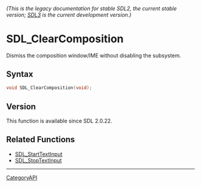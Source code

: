 ###### (This is the legacy documentation for stable SDL2, the current stable version; [SDL3](https://wiki.libsdl.org/SDL3/) is the current development version.)
# SDL_ClearComposition

Dismiss the composition window/IME without disabling the subsystem.

## Syntax

```c
void SDL_ClearComposition(void);

```

## Version

This function is available since SDL 2.0.22.

## Related Functions

* [SDL_StartTextInput](SDL_StartTextInput.md)
* [SDL_StopTextInput](SDL_StopTextInput.md)

----
[CategoryAPI](CategoryAPI.md)
